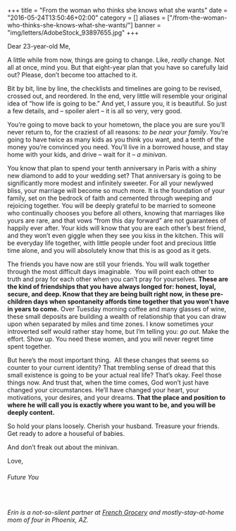 +++
title = "From the woman who thinks she knows what she wants"
date = "2016-05-24T13:50:46+02:00"
category = []
aliases = ["/from-the-woman-who-thinks-she-knows-what-she-wants/"]
banner = "img/letters/AdobeStock_93897655.jpg"
+++

<div class="mk-single-content clearfix" itemprop="mainEntityOfPage">
	<p><span style="font-weight: 400">Dear 23-year-old Me,</span></p>
<p><span style="font-weight: 400">A little while from now, things are going to change. Like, </span><i><span style="font-weight: 400">really </span></i><span style="font-weight: 400">change. Not all at once, mind you. But that eight-year plan that you have so carefully laid out? Please, don’t become too attached to it.</span><span id="more-212"></span></p>
<p><span style="font-weight: 400"> Bit by bit, line by line, the checklists and timelines are going to be revised, crossed out, and reordered. In the end, very little will resemble your original idea of “how life is going to be.” And yet, I assure you, it is beautiful. So just a few details, and – spoiler alert – it is all so very, very good.</span></p>
<p><span style="font-weight: 400">You’re going to move back to your hometown, the place you are sure you’ll never return to, for the craziest of all reasons: </span><i><span style="font-weight: 400">to be near your family</span></i><span style="font-weight: 400">. You’re going to have twice as many kids as you think you want, and a tenth of the money you’re convinced you need. You’ll live in a borrowed house, and stay home with your kids, and drive – wait for it – </span><i><span style="font-weight: 400">a minivan</span></i><span style="font-weight: 400">.</span></p>
<p><span style="font-weight: 400">You know that plan to spend your tenth anniversary in Paris with a shiny new diamond to add to your wedding set? That anniversary is going to be significantly more modest and infinitely sweeter. For all your newlywed bliss, your marriage will become so much more. It is the foundation of your family, set on the bedrock of faith and cemented through weeping and rejoicing together. You will be deeply grateful to be married to someone who continually chooses you before all others, knowing that marriages like yours are rare, and that vows “from this day forward” are not guarantees of happily ever after. Your kids will know that you are each other’s best friend, and they won’t even giggle when they see you kiss in the kitchen. This will be everyday life together, with little people under foot and precious little time alone, and you will absolutely know that this is as good as it gets.</span></p>
<p><span style="font-weight: 400">The friends you have now are still your friends. You will walk together through the most difficult days imaginable. &nbsp;You will point each other to truth and pray for each other when you can’t pray for yourselves.<strong> These are the kind of friendships that you have always longed for: honest, loyal, secure, and deep. Know that they are being built right now, in these pre-children days when spontaneity affords time together that you won’t have in years to come.</strong> Over Tuesday morning coffee and many glasses of wine, these small deposits are building a wealth of relationship that you can draw upon when separated by miles and time zones. I know sometimes your introverted self would rather stay home, but I’m telling you: </span><i><span style="font-weight: 400">go out</span></i><span style="font-weight: 400">. Make the effort. Show up. You need these women, and you will never regret time spent together.</span></p>
<p><span style="font-weight: 400">But here’s the most important thing. &nbsp;All these changes that seems so counter to your current identity? That trembling sense of dread that this small existence is going to be your actual real life? That’s okay. Feel those things now. And trust that, when the time comes, God won’t just have changed your circumstances. He’ll have changed your heart, your motivations, your desires, and your dreams. <strong>That the place and position to where he will call you is exactly where you want to be, and you will be deeply content.</strong></span></p>
<p><span style="font-weight: 400">So hold your plans loosely. Cherish your husband. Treasure your friends. Get ready to adore a houseful of babies.</span></p>
<p><span style="font-weight: 400">And don’t freak out about the minivan.</span></p>
<p>Love,</p>
<h6 class="signature">Future You</h6>
<p>&nbsp;</p>
<p><i><span style="font-weight: 400">Erin is a not-so-silent partner at <a href="http://www.frenchgroceryinc.com" target="_blank">French Grocery</a> and mostly-stay-at-home mom of four in Phoenix, AZ.</span></i></p>
</div>
